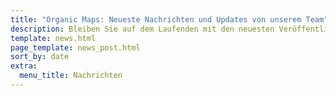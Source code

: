 ```yaml
---
title: "Organic Maps: Neueste Nachrichten und Updates von unserem Team"
description: Bleiben Sie auf dem Laufenden mit den neuesten Veröffentlichungen von Organic Maps, Neuigkeiten und Updates von unserem Team
template: news.html
page_template: news_post.html
sort_by: date
extra:
  menu_title: Nachrichten
---
```

